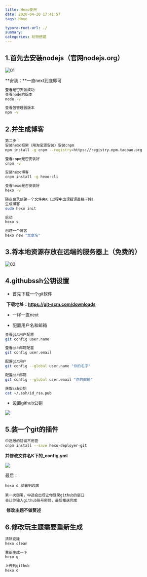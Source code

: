 ```yaml
---
title: Hexo使用
date: 2020-04-20 17:41:57
tags: Hexo

typora-root-url: ./
summary:
categories: 玩物搭建
---
```


## 1.首先去安装nodejs（官网nodejs.org）

![01](/Hexo使用/01.png)

**安装：**一直next到底即可

```bash
查看是否安装成功
查看node的版本
node -v

查看包管理器版本
npm -v

```



## 2.并生成博客

```bash
第二步：
安装hexo框架（用淘宝源安装）安装cnpm
npm install -g cnpm --registry=https://registry.npm.taobao.org

查看cnpm是否安装好
cnpm -v

安装hexo博客
cnpm install -g hexo-cli

查看hexo是否安装好
hexo -v

随意目录创建一个文件夹K（过程中出现错误直接干掉）
生成博客
sudo hexo init

启动
hexo s

创建一个博客
hexo new "文章名"
```



## 3.将本地资源存放在远端的服务器上（免费的）

![02](/Hexo使用/02.png)

## 4.githubssh公钥设置

- 首先下载一个git软件

​	**下载地址：https://git-scm.com/downloads**

- 一样一直next

- 配置用户名和邮箱

```bash
查看git用户配置
git config user.name

查看git邮箱配置
git config user.email

配置git用户
git config --global user.name "你的名字"

配置git邮箱
git config --global user.email "你的邮箱"

获取ssh公钥
cat ~/.ssh/id_rsa.pub
```

- 设置github公钥

![](/Hexo使用/04.png)

## 5.装一个git的插件

```bash
中途报的错误不用管
cnpm install --save hexo-deployer-git
```

**并修改文件名K下的_config.yml**

![](/Hexo使用/03.png)

最后：

```
hexo d 部署到远端

第一次部署，中途会出现让你登录github的窗口
会让你输入github账号密码，最后推送完成
```

​																				**修改主题不做赘述**

## 6.修改玩主题需要重新生成

```bash
清除克隆
hexo clean

重新生成一下
hexo g

上传到github
hexo d
```



